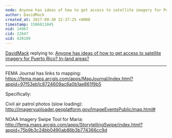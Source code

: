 ```yaml
---
node: Anyone has ideas of how to get access to satellite imagery for Puerto Rico? In-land areas?
author: DavidMack
created_at: 2017-09-30 22:37:25 +0000
timestamp: 1506811045
nid: 14967
cid: 22647
uid: 420189
---
```




[DavidMack](../profile/DavidMack) replying to: [Anyone has ideas of how to get access to satellite imagery for Puerto Rico? In-land areas?](../notes/mlamadrid/09-28-2017/anyone-has-ideas-of-how-to-get-access-to-satellite-imagery-for-puerto-rico-in-land-areas)

----
FEMA Journal has links to mapping: https://fema.maps.arcgis.com/apps/MapJournal/index.html?appid=97f53eb1c8724609ac6a0b1ae861f9b5

Specifically:

Civil air patrol photos (slow loading): http://imageryuploader.geoplatform.gov/ImageEventsPublic/map.html#

NOAA Imagery Swipe Tool for Maria: http://fema.maps.arcgis.com/apps/StorytellingSwipe/index.html?appid=75b9b3c24bb0490ab86b3b774366cc9d